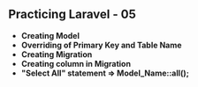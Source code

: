 <!DOCTYPE html>
<html>
<body>

  <h2>Practicing Laravel - 05</h2>

  <ul>
    <li><b>Creating Model</b></li>
    <li><b>Overriding of Primary Key and Table Name</b></li>
    <li><b>Creating Migration</b></li>    
    <li><b>Creating column in Migration</b></li>
    <li><b>"Select All" statement => Model_Name::all();</b></li> 
  </ul>  

</body>
</html>